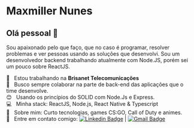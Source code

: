 # Maxmiller Nunes

## Olá pessoal 👋
Sou apaixonado pelo que faço, que no caso é programar, resolver problemas e ver pessoas usando as soluções que desenvolvi. Sou um desenvolvedor backend trabalhando atualmente com Node.JS, porém sei um pouco sobre ReactJS.

 :rocket:  &nbsp; Estou trabalhando na **Brisanet Telecomunicações**
 <br/> :purple_heart: &nbsp; Busco sempre colaborar na parte de back-end das aplicações que o time desenvolve.
 <br/> :blush: &nbsp; Usando os princípios do SOLID com Node.Js e Express.
 <br/> :computer: &nbsp; Minha stack: ReactJS, Node.js, React Native & Typescript
 <br/> 💬  &nbsp; Sobre mim: Curto tecnologias, games CS:GO, Call of Duty e animes.
 <br/> :email: &nbsp; Entre em contato comigo: [![Linkedin Badge](https://img.shields.io/badge/-MaxmillerNunes-blue?style=flat-square&logo=Linkedin&logoColor=white&link=https://www.linkedin.com/in/maxmiller-nunes-393871191/)](https://www.linkedin.com/in/maxmiller-nunes-393871191/) 
| 
[![Gmail Badge](https://img.shields.io/badge/-maxmillernunes11-c14438?style=flat-square&logo=Gmail&logoColor=white&link=mailto:maxmillernunes11@gmail.com)](mailto:maxmillernunes11@gmail.com)
